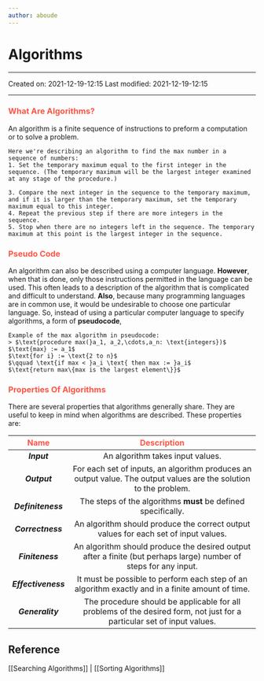 ```yaml
---
author: aboude
---
```

# Algorithms
___

Created on: 2021-12-19-12:15
Last modified: 2021-12-19-12:15

___

### <span style="color: #ff5545;text-transform: capitalize;">What are algorithms?</span>
An algorithm is a finite sequence of instructions to preform a computation or to solve a problem.

```ad-example
Here we're describing an algorithm to find the max number in a sequence of numbers:
1. Set the temporary maximum equal to the first integer in the sequence. (The temporary maximum will be the largest integer examined at any stage of the procedure.) 

3. Compare the next integer in the sequence to the temporary maximum, and if it is larger than the temporary maximum, set the temporary maximum equal to this integer.
4. Repeat the previous step if there are more integers in the sequence.
5. Stop when there are no integers left in the sequence. The temporary maximum at this point is the largest integer in the sequence.
```

### <span style="color: #ff5545;text-transform: capitalize;">Pseudo code</span>

An algorithm can also be described using a computer language. **However**, when that is done, only those instructions permitted in the language can be used. This often leads to a description of the algorithm that is complicated and difficult to understand. **Also**, because many programming languages are in common use, it would be undesirable to choose one particular language. So, instead of using a particular computer language to specify algorithms, a form of **pseudocode**,


```ad-example
Example of the max algorithm in pseudocode:
> $\text{procedure max(}a_1, a_2,\cdots,a_n: \text{integers})$
$\text{max} := a_1$
$\text{for i} := \text{2 to n}$ 
$\qquad \text{if max < }a_i \text{ then max := }a_i$ 
$\text{return max\{max is the largest element\}}$
```

### <span style="color: #ff5545;text-transform: capitalize;">properties of algorithms</span>

There are several properties that algorithms generally share. They are useful to keep in mind when algorithms are described. These properties are:

| <span style="color: #ff5545">Name</span> |                                     <span style="color: #ff5545">Description</span>                                     | 
|:----------------------------------------:|:-----------------------------------------------------------------------------------------------------------------------:|
|               ***Input***                |                                            An algorithm takes input values.                                             |
|               ***Output***               |    For each set of inputs, an algorithm produces an output value. The output values are the solution to the problem.    |
|            ***Definiteness***            |                              The steps of the algorithms **must** be defined specifically.                              |
|            ***Correctness***             |                   An algorithm should produce the correct output values for each set of input values.                   |
|             ***Finiteness***             |    An algorithm should produce the desired output after a finite (but perhaps large) number of steps for any input.     |
|           ***Effectiveness***            |            It must be possible to perform each step of an algorithm exactly and in a finite amount of time.             |
|             ***Generality***             | The procedure should be applicable for all problems of the desired form, not just for a particular set of input values. |

## Reference
[[Searching Algorithms]] | [[Sorting Algorithms]]